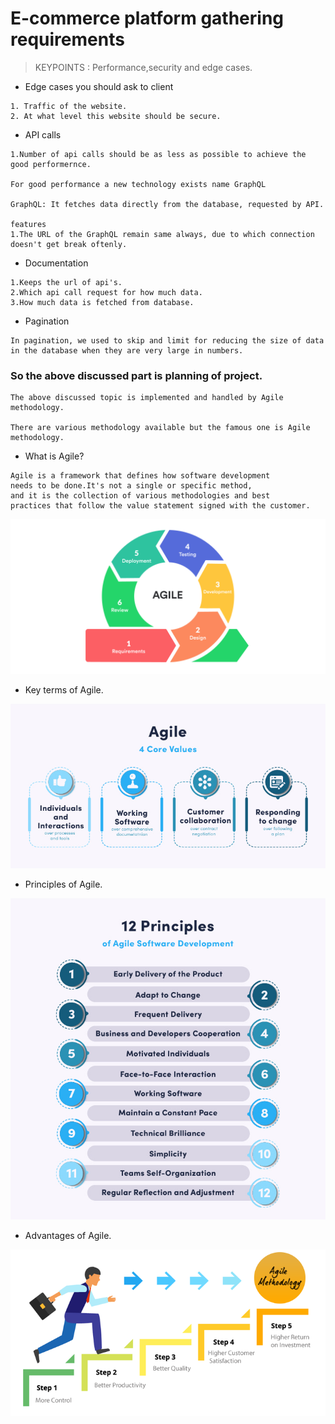 # E-commerce platform gathering requirements
> KEYPOINTS : Performance,security and edge cases.
* Edge cases you should ask to client
~~~
1. Traffic of the website.
2. At what level this website should be secure.
~~~
* API calls
~~~
1.Number of api calls should be as less as possible to achieve the good performernce.

For good performance a new technology exists name GraphQL

GraphQL: It fetches data directly from the database, requested by API.

features
1.The URL of the GraphQL remain same always, due to which connection doesn't get break oftenly.
~~~

* Documentation
~~~
1.Keeps the url of api's.
2.Which api call request for how much data.
3.How much data is fetched from database.
~~~

* Pagination
~~~
In pagination, we used to skip and limit for reducing the size of data in the database when they are very large in numbers.
~~~

### So the above discussed part is planning of project.
```
The above discussed topic is implemented and handled by Agile methodology.

There are various methodology available but the famous one is Agile methodology.
```

* What is Agile?
~~~
Agile is a framework that defines how software development 
needs to be done.It's not a single or specific method,
and it is the collection of various methodologies and best
practices that follow the value statement signed with the customer.
~~~
![This is called sprint.](agile.png "This is called sprint.")
* Key terms of Agile.
  
![](values.jpg)

* Principles of Agile.
  
![](principles.jpg )

* Advantages of Agile.

![](adv1.png)





